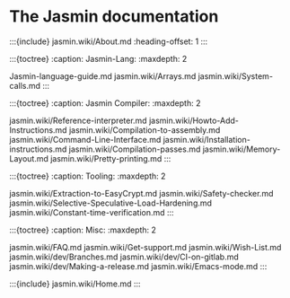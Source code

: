The Jasmin documentation
========================

:::{include} jasmin.wiki/About.md
:heading-offset: 1
:::

:::{toctree}
:caption: Jasmin-Lang:
:maxdepth: 2

Jasmin-language-guide.md
jasmin.wiki/Arrays.md
jasmin.wiki/System-calls.md
:::

:::{toctree}
:caption: Jasmin Compiler:
:maxdepth: 2

jasmin.wiki/Reference-interpreter.md
jasmin.wiki/Howto-Add-Instructions.md
jasmin.wiki/Compilation-to-assembly.md
jasmin.wiki/Command-Line-Interface.md
jasmin.wiki/Installation-instructions.md
jasmin.wiki/Compilation-passes.md
jasmin.wiki/Memory-Layout.md
jasmin.wiki/Pretty-printing.md
:::

:::{toctree}
:caption: Tooling:
:maxdepth: 2

jasmin.wiki/Extraction-to-EasyCrypt.md
jasmin.wiki/Safety-checker.md
jasmin.wiki/Selective-Speculative-Load-Hardening.md
jasmin.wiki/Constant-time-verification.md
:::

:::{toctree}
:caption: Misc:
:maxdepth: 2

jasmin.wiki/FAQ.md
jasmin.wiki/Get-support.md
jasmin.wiki/Wish-List.md
jasmin.wiki/dev/Branches.md
jasmin.wiki/dev/CI-on-gitlab.md
jasmin.wiki/dev/Making-a-release.md
jasmin.wiki/Emacs-mode.md
:::

:::{include} jasmin.wiki/Home.md
:::
